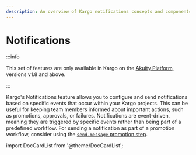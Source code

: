 ```yaml
---
description: An overview of Kargo notifications concepts and components.
---
```


# Notifications

<span class="tag professional"></span>
<span class="tag beta"></span>

:::info

This set of features are only available in Kargo on the [Akuity
Platform](https://akuity.io/akuity-platform), versions v1.8 and above.

:::

Kargo's Notifications feature allows you to configure and send notifications based on specific
events that occur within your Kargo projects. This can be useful for keeping team members informed
about important actions, such as promotions, approvals, or failures. Notifications are event-driven,
meaning they are triggered by specific events rather than being part of a predefined workflow. For
sending a notification as part of a promotion workflow, consider using the [`send-message` promotion
step](../../30-promotion-steps/send-message.md).

import DocCardList from '@theme/DocCardList';

<DocCardList />
